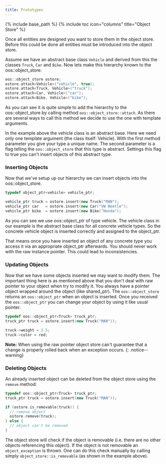 ```yaml
---
title: Prototypes
---
```


{% include base_path %}
{% include toc icon="columns" title="Object Store" %}

Once all entities are designed you want to store them in the object store. Before this could be done
all entities must be introduced into the object store.

Assume we have an abstract base class ```Vehicle``` and derived from this the
classes ```Truck```, ```Car``` and ```Bike```. Now lets make this hierarchy known to the
oos::object_store:

```cpp
oos::object_store ostore;
ostore.attach<Vehicle>("vehicle", true);
ostore.attach<Truck, Vehicle>("truck");
ostore.attach<Car, Vehicle>("car");
ostore.attach<Bike, Vehicle>("bike");
```

As you can see it is quite simple to add the hierarchy to
the oos::object_store by calling method ```oos::object_store::attach```.
As there are several ways to call this method we decide to use the one
with template arguments.

In the example above the vehicle class is an abstract base. Here we need only one template
argument (the class itself: Vehicle). With the first method parameter you give your
type a unique name. The second parameter is a flag telling the ```oos::object_store```
that this type is abstract. Settings this flag to true you can't insert objects of this
abstract type.

### Inserting Objects

Now that we've setup up our hierarchy we can insert objects into
the oos::object_store.

```cpp
typedef object_ptr<vehicle> vehicle_ptr;

vehicle_ptr truck = ostore.insert(new Truck("MAN");
vehicle_ptr car   = ostore.insert(new Car("VW Beetle");
vehicle_ptr bike  = ostore.insert(new Bike("Honda");
```
As you can see we use oos::object_ptr of type vehicle. The vehicle class in
our example is the abstract base class for all concrete vehicle types.
So the concrete vehicle object is inserted correctly and assigned to the
object_ptr.

That means once you have inserted an object of any concrete type you access
it via an appropriate object_ptr afterwards. You should never work with the
raw instance pointer. This could lead to inconsistencies.

### Updating Objects

Now that we have some objects inserted we may want
to modify them. The important thing here is as mentioned above
that you don't deal with raw pointer to your object when try
to modify it. You always have a pointer object wrapped
around the object (like shared_ptr).
The ```oos::object_store``` returns an ```oos::object_ptr``` when an
object is inserted. Once you received the ```oos::object_ptr```
you can change your object by using it like usual pointer.

```cpp
typedef oos::object_ptr<Truck> truck_ptr;
truck_ptr truck = ostore.insert(new Truck("MAN"));

truck->weight = 2.5;
truck->color = red;
```
**Note:** When using the raw pointer object store can't guarantee that a change is
properly rolled back when an exception occurs.
{: .notice--warning}

### Deleting Objects

An already inserted object can be deleted from the object store using the ```remove```
method:

```cpp
typedef oos::object_ptr<Truck> truck_ptr;
truck_ptr truck = ostore.insert(new Truck("MAN"));

if (ostore.is_removable(truck)) {
  // remove object
  ostore.remove(truck);
} else {
  // object can't be removed
}
```
The object store will check if the object is removable (i.e. there are no other objects
referencing this object). If the object is not removable an ```object_exception``` is
thrown.
One can do this check manually by calling simply ```object_store::is_removable``` (as shown
in the example above).
